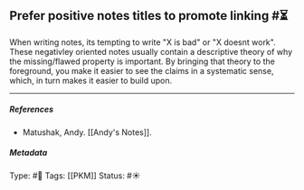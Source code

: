 ## Prefer positive notes titles to promote linking  #⏳ 

When writing notes, its tempting to write "X is bad" or "X doesnt work". These negativley oriented notes usually contain a descriptive theory of why the missing/flawed property is important. By bringing that theory to the foreground, you make it easier to see the claims in a systematic sense, which, in turn makes it easier to build upon.

___

##### References

- Matushak, Andy. [[Andy's Notes]].

##### Metadata
Type: #🔴 
Tags: [[PKM]]
Status: #☀️ 